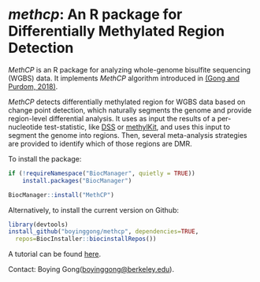 
# *methcp*: An R package for Differentially Methylated Region Detection

*MethCP* is an R package for analyzing whole-genome bisulfite sequencing (WGBS) data. It implements *MethCP* algorithm introduced in [(Gong and Purdom, 2018)](https://www.biorxiv.org/content/early/2018/02/13/265116).

*MethCP* detects differentially methylated region for WGBS data based on change point detection, which naturally segments the genome and provide region-level differential analysis. It uses as input the results of a per-nucleotide test-statistic, like [DSS](https://www.ncbi.nlm.nih.gov/pubmed/24561809) or [methylKit](https://genomebiology.biomedcentral.com/articles/10.1186/gb-2012-13-10-r87), and uses this input to segment the genome into regions. Then, several meta-analysis strategies are provided to identify which of those regions are DMR. 

To install the package: 

```R
if (!requireNamespace("BiocManager", quietly = TRUE))
    install.packages("BiocManager")

BiocManager::install("MethCP")
```

Alternatively, to install the current version on Github:

```r
library(devtools)
install_github("boyinggong/methcp", dependencies=TRUE,
  repos=BiocInstaller::biocinstallRepos())
```

A tutorial can be found [here](http://www.bioconductor.org/packages/release/bioc/vignettes/MethCP/inst/doc/methcp.html).

Contact: Boying Gong([boyinggong@berkeley.edu](mailto:boyinggong@berkeley.edu)).
